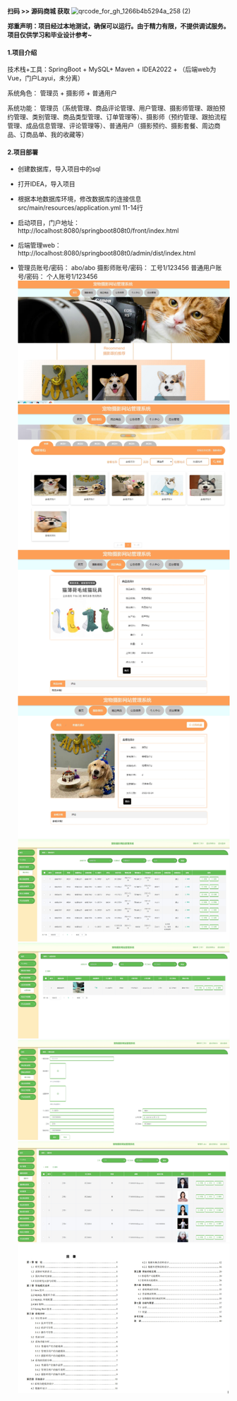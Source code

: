 **扫码 >> 源码商城 获取** ![qrcode_for_gh_1266b4b5294a_258 (2)](https://github.com/user-attachments/assets/45838afd-19a8-4cdc-bdd5-74b9c76fb241)

**郑重声明：项目经过本地测试，确保可以运行。由于精力有限，不提供调试服务。项目仅供学习和毕业设计参考~**

#### 1.项目介绍

技术栈+工具：SpringBoot + MySQL+ Maven + IDEA2022 + （后端web为Vue，门户Layui，未分离）

系统角色： 管理员 + 摄影师 + 普通用户

系统功能： 管理员（系统管理、商品评论管理、用户管理、摄影师管理、跟拍预约管理、类别管理、商品类型管理、订单管理等）、摄影师（预约管理、跟拍流程管理、成品信息管理、评论管理等）、普通用户（摄影预约、摄影套餐、周边商品、订商品单、我的收藏等）

#### 2.项目部署

- 创建数据库，导入项目中的sql

- 打开IDEA，导入项目

- 根据本地数据库环境，修改数据库的连接信息src/main/resources/application.yml 11-14行

- 启动项目，门户地址：http://localhost:8080/springboot808t0/front/index.html

- 后端管理web： http://localhost:8080/springboot808t0/admin/dist/index.html

-  管理员账号/密码： abo/abo 摄影师账号/密码： 工号1/123456  普通用户账号/密码： 个人账号1/123456
![0](https://github.com/Learning-Journey-Treasures/bysj-021/blob/master/1.png)
![0](https://github.com/Learning-Journey-Treasures/bysj-021/blob/master/2.png)
![0](https://github.com/Learning-Journey-Treasures/bysj-021/blob/master/3.png)
![0](https://github.com/Learning-Journey-Treasures/bysj-021/blob/master/4.png)
![0](https://github.com/Learning-Journey-Treasures/bysj-021/blob/master/5.png)
![0](https://github.com/Learning-Journey-Treasures/bysj-021/blob/master/6.png)
![0](https://github.com/Learning-Journey-Treasures/bysj-021/blob/master/7.png)
![0](https://github.com/Learning-Journey-Treasures/bysj-021/blob/master/8.png)
![0](https://github.com/Learning-Journey-Treasures/bysj-021/blob/master/9.png)
